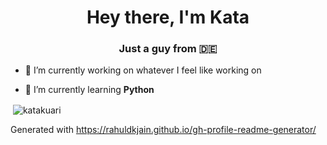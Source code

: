 <h1 align="center">Hey there, I'm Kata</h1>
<h3 align="center">Just a guy from 🇩🇪</h3>

- 🔭 I’m currently working on whatever I feel like working on

- 🌱 I’m currently learning **Python**

<p>&nbsp;<img align="center" src="https://github-readme-stats.vercel.app/api?username=katakuari&show_icons=true&theme=onedark&locale=en" alt="katakuari" /></p>


Generated with https://rahuldkjain.github.io/gh-profile-readme-generator/
